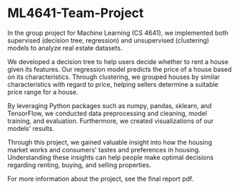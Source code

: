 # ML4641-Team-Project

In the group project for Machine Learning (CS 4641), we implemented both supervised (decision tree, regression) and unsupervised (clustering) models to analyze real estate datasets. 

We developed a decision tree to help users decide whether to rent a house given its features. Our regression model predicts the price of a house based on its characteristics. Through clustering, we grouped houses by similar characteristics with regard to price, helping sellers determine a suitable price range for a house. 

By leveraging Python packages such as numpy, pandas, sklearn, and TensorFlow, we conducted data preprocessing and cleaning, model training, and evaluation. Furthermore, we created visualizations of our models' results.

Through this project, we gained valuable insight into how the housing market works and consumers' tastes and preferences in housing. Understanding these insights can help people make optimal decisions regarding renting, buying, and selling properties.

For more information about the project, see the final report pdf.

